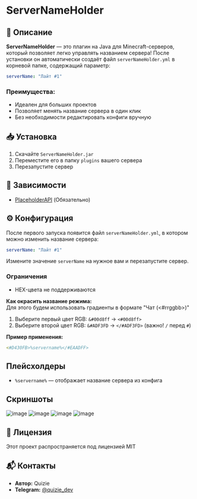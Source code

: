 #  ServerNameHolder

## 📝 Описание
**ServerNameHolder** — это плагин на Java для Minecraft-серверов, который позволяет легко управлять названием сервера! После установки он автоматически создаёт файл `serverNameHolder.yml` в корневой папке, содержащий параметр:

```yaml
serverName: "Лайт #1"
```

### Преимущества:
- Идеален для больших проектов
- Позволяет менять название сервера в один клик
- Без необходимости редактировать конфиги вручную

## 📥 Установка
1. Скачайте `ServerNameHolder.jar`
2. Переместите его в папку `plugins` вашего сервера
3. Перезапустите сервер

## 🔗 Зависимости
- [PlaceholderAPI](https://www.spigotmc.org/resources/placeholderapi.6245/) (Обязательно)

## ⚙️ Конфигурация
После первого запуска появится файл `serverNameHolder.yml`, в котором можно изменить название сервера:

```yaml
serverName: "Лайт #1"
```

Измените значение `serverName` на нужное вам и перезапустите сервер.

### Ограничения
- HEX-цвета не поддерживаются

**Как окрасить название режима:**
<br>
Для этого будем использовать градиенты в формате "Чат (<#rrggbb>)"
1. Выберите первый цвет RGB: `&#00d8ff` → `<#00d8ff>`
2. Выберите второй цвет RGB: `&#ADF3FD` → `</#ADF3FD>` (важно! `/` перед `#`)

**Пример применения:**
```yaml
<#D430FB>%servername%</#EAADFF>
```

## Плейсхолдеры
- `%servername%` — отображает название сервера из конфига

## Скриншоты
![image](https://github.com/user-attachments/assets/99b3c2ba-12b6-4b9e-9027-f9131a423cc2)
![image](https://github.com/user-attachments/assets/ac232260-c401-4eb6-97c8-428ebc0825b4)
![image](https://github.com/user-attachments/assets/085a8332-5a9b-4522-b3ff-e0185fb70dab)
![image](https://github.com/user-attachments/assets/1254254b-f3f0-4cf9-a97a-509062743923)

## 📜 Лицензия
Этот проект распространяется под лицензией MIT

## 📬 Контакты
- **Автор:** Quizie
- **Telegram:** [@quizie_dev](https://t.me/quizie_dev)

